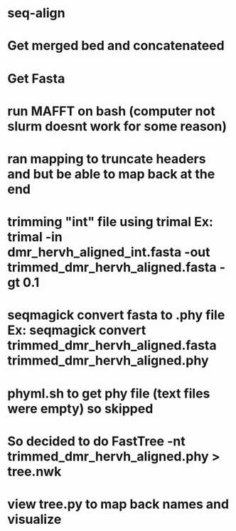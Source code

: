 # seq-align

# Get merged bed and concatenateed
# Get Fasta 

# run MAFFT on bash (computer not slurm doesnt work for some reason)
<!-- bash mafft_alignment.sh 
nthread = 16
nthreadpair = 16
nthreadtb = 16
ppenalty_ex = 0
stacksize: 8192 kb
generating a scoring matrix for nucleotide (dist=200) ... done
Gap Penalty = -1.53, +0.00, +0.00



Making a distance matrix ..
    1 / 100 (thread    0)
done.

Constructing a UPGMA tree (efffree=0) ... 
   90 / 100
done.

Progressive alignment 1/2... 
STEP    99 / 99 (thread   13) f
done.

Making a distance matrix from msa.. 
    0 / 100 (thread    1)
done.

Constructing a UPGMA tree (efffree=1) ... 
   90 / 100
done.

Progressive alignment 2/2... 
STEP    99 / 99 (thread   14) f
done.

disttbfast (nuc) Version 7.525
alg=A, model=DNA200 (2), 1.53 (4.59), -0.00 (-0.00), noshift, amax=0.0
16 thread(s)

distout=h
generating a scoring matrix for nucleotide (dist=200) ... done
    0 / 100 (thread    1)dndpre (nuc) Version 7.525
alg=X, model=DNA200 (2), 1.53 (4.59), 0.37 (1.11), noshift, amax=0.0
16 thread(s)

minimumweight = 0.000010
autosubalignment = 0.000000
nthread = 8
randomseed = 0
blosum 62 / kimura 200
poffset = 0
niter = 2
sueff_global = 0.100000
nadd = 2
generating a scoring matrix for nucleotide (dist=200) ... done

   90 / 100
Segment   1/  1    1-12284
002-0196-1 (thread    7) worse         
Reached 2
done
dvtditr (nuc) Version 7.525
alg=A, model=DNA200 (2), 1.53 (4.59), -0.00 (-0.00), noshift, amax=0.0
8 thread(s)


Strategy:
 FFT-NS-i (Standard)
 Iterative refinement method (max. 2 iterations)

If unsure which option to use, try 'mafft --auto input > output'.
For more information, see 'mafft --help', 'mafft --man' and the mafft page.

The default gap scoring scheme has been changed in version 7.110 (2013 Oct).
It tends to insert more gaps into gap-rich regions than previous versions.
To disable this change, add the --leavegappyregion option. -->
# ran mapping to truncate headers and but be able to map back at the end
# trimming "int" file using trimal Ex: trimal -in dmr_hervh_aligned_int.fasta -out trimmed_dmr_hervh_aligned.fasta -gt 0.1

# seqmagick convert fasta to .phy file Ex: seqmagick convert trimmed_dmr_hervh_aligned.fasta trimmed_dmr_hervh_aligned.phy

# phyml.sh to get phy file (text files were empty) so skipped
# So decided to do FastTree -nt trimmed_dmr_hervh_aligned.phy > tree.nwk
# view tree.py to map back names and visualize
